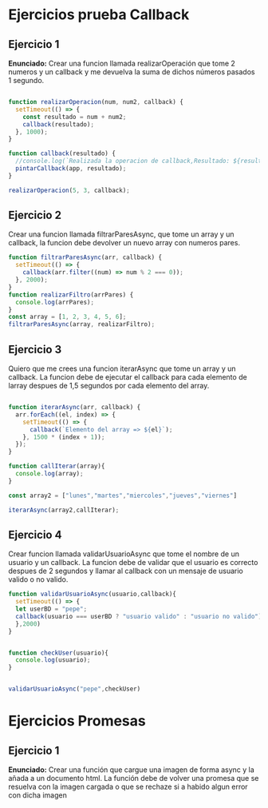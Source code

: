 # Ejercicios prueba Callback

## Ejercicio 1

**Enunciado:**
Crear una funcion llamada realizarOperación que tome 2 numeros y un callback y me devuelva la suma de dichos números pasados 1 segundo.

```js

function realizarOperacion(num, num2, callback) {
  setTimeout(() => {
    const resultado = num + num2;
    callback(resultado);
  }, 1000);
}

function callback(resultado) {
  //console.log(`Realizada la operacion de callback,Resultado: ${resultado}`);
  pintarCallback(app, resultado);
}

realizarOperacion(5, 3, callback);

```

## Ejercicio 2

Crear una funcion llamada filtrarParesAsync, que tome un array y un callback, la funcion debe devolver un nuevo array con numeros pares.

```js
function filtrarParesAsync(arr, callback) {
  setTimeout(() => {
    callback(arr.filter((num) => num % 2 === 0));
  }, 2000);
}
function realizarFiltro(arrPares) {
  console.log(arrPares);
}
const array = [1, 2, 3, 4, 5, 6];
filtrarParesAsync(array, realizarFiltro);
```

## Ejercicio 3

Quiero que me crees una funcion iterarAsync que tome un array y un callback. La funcion debe de ejecutar el callback para cada elemento de larray despues de 1,5 segundos por cada elemento del array.

```js

function iterarAsync(arr, callback) {
  arr.forEach((el, index) => {
    setTimeout(() => {
      callback(`Elemento del array => ${el}`);
    }, 1500 * (index + 1));
  });
}

function callIterar(array){
  console.log(array);
}

const array2 = ["lunes","martes","miercoles","jueves","viernes"]

iterarAsync(array2,callIterar);

```

## Ejercicio 4

Crear funcion llamada validarUsuarioAsync que tome el nombre de un usuario y un callback. La funcion debe de validar que el usuario es correcto despues de 2 segundos y llamar al callback con un mensaje de usuario valido o no valido.


```js
function validarUsuarioAsync(usuario,callback){
  setTimeout(() => {
  let userBD = "pepe";
  callback(usuario === userBD ? "usuario valido" : "usuario no valido");
  },2000)
}


function checkUser(usuario){
  console.log(usuario);
}


validarUsuarioAsync("pepe",checkUser)
```

# Ejercicios Promesas

## Ejercicio 1

**Enunciado:**
Crear una función que cargue una imagen de forma async y la añada a un documento html.
La función debe de volver una promesa que se resuelva con la imagen cargada o que se rechaze si a habido algun error con dicha imagen
